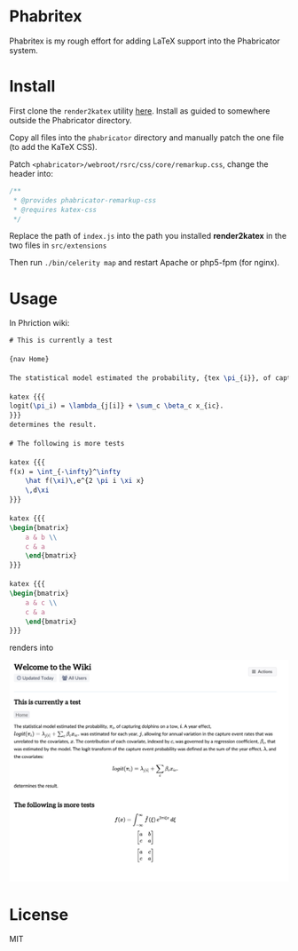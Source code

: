 # Phabritex

Phabritex is my rough effort for adding LaTeX support into the Phabricator system.

# Install

First clone the `render2katex` utility [here](https://github.com/ProfFan/render2katex). Install as guided to somewhere outside the Phabricator directory.

Copy all files into the `phabricator` directory and manually patch the one file (to add the KaTeX CSS).

Patch `<phabricator>/webroot/rsrc/css/core/remarkup.css`, change the header into:

```css
/**
 * @provides phabricator-remarkup-css
 * @requires katex-css
 */
```

Replace the path of `index.js` into the path you installed **render2katex** in the two files in `src/extensions`

Then run `./bin/celerity map` and restart Apache or php5-fpm (for nginx).

# Usage

In Phriction wiki:

```latex
# This is currently a test

{nav Home}

The statistical model estimated the probability, {tex \pi_{i}}, of capturing dolphins on a tow, {tex i}. A year effect, {tex logit(\pi_i) = \lambda_{j[i]} + \sum_c \beta_c x_{ic}.} was estimated for each year, {tex j}, allowing for annual variation in the capture event rates that was unrelated to the covariates, {tex x}. The contribution of each covariate, indexed by {tex c}, was governed by a regression coefficient, {tex \beta_c}, that was estimated by the model. The logit transform of the capture event probability was defined as the sum of the year effect, {tex \lambda}, and the covariates:

katex {{{
logit(\pi_i) = \lambda_{j[i]} + \sum_c \beta_c x_{ic}.
}}}
determines the result.

# The following is more tests

katex {{{
f(x) = \int_{-\infty}^\infty
    \hat f(\xi)\,e^{2 \pi i \xi x}
    \,d\xi 
}}}

katex {{{
\begin{bmatrix}
    a & b \\
    c & a 
    \end{bmatrix}
}}}

katex {{{
\begin{bmatrix}
    a & c \\
    c & a 
    \end{bmatrix}
}}}
```

renders into 

![screenshot](https://raw.githubusercontent.com/ProfFan/phabritex/master/2016-02-20.3.12.25.png)

# License

MIT

